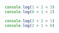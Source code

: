 ```js showLineNumbers
console.log(1 < 2 < 3)
console.log(0 < 1 < 2)

console.log(3 > 2 > 1)
console.log(2 > 1 > 0)
```